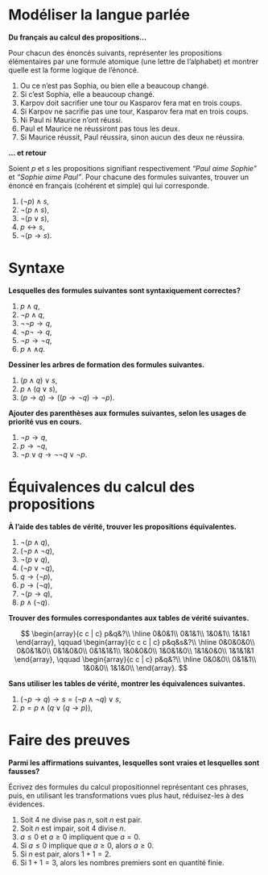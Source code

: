 # Modéliser la langue parlée

**Du français au calcul des propositions…**

Pour chacun des énoncés suivants, représenter les propositions
élémentaires par une formule atomique (une lettre de l’alphabet) et
montrer quelle est la forme logique de l’énoncé.

1.  Ou ce n’est pas Sophia, ou bien elle a beaucoup changé.
2.  Si c’est Sophia, elle a beaucoup changé.
3.  Karpov doit sacrifier une tour ou Kasparov fera mat en trois coups.
4.  Si Karpov ne sacrifie pas une tour, Kasparov fera mat en trois
    coups.
5.  Ni Paul ni Maurice n’ont réussi.
6.  Paul et Maurice ne réussiront pas tous les deux.
7.  Si Maurice réussit, Paul réussira, sinon aucun des deux ne réussira.

**… et retour**

Soient $p$ et $s$ les propositions signifiant respectivement *“Paul aime
Sophie”* et *“Sophie aime Paul”*. Pour chacune des formules suivantes,
trouver un énoncé en français (cohérent et simple) qui lui corresponde.

1.  $(\neg p) \wedge s$,
2.  $\neg(p\wedge s)$,
3.  $\neg(p\vee s)$,
4.  $p \leftrightarrow s$,
5.  $\neg(p \to s)$.

# Syntaxe

**Lesquelles des formules suivantes sont syntaxiquement correctes?**

1.  $p \wedge q$,
2.  $\neg p \wedge q$,
3.  $\neg \neg p \to q$,
4.  $\neg p \neg\to q$,
5.  $\neg p \to\neg q$,
6.  $p \wedge\wedge q$.

**Dessiner les arbres de formation des formules suivantes.**

1.  $(p \wedge q) \vee s$,
2.  $p \wedge (q \vee s)$,
3.  $(p \to q) \to ((p \to \neg q) \to \neg p)$.

**Ajouter des parenthèses aux formules suivantes, selon les usages de
priorité vus en cours.**

1.  $\neg p \to q$,
2.  $p \to \neg q$,
3.  $\neg p\vee q \to \neg\neg q\vee \neg p$.

# Équivalences du calcul des propositions

**À l’aide des tables de vérité, trouver les propositions
équivalentes.**

1.  $\neg(p \wedge q)$,
2.  $(\neg p \wedge \neg q)$,
3.  $\neg(p \vee q)$,
4.  $(\neg p \vee \neg q)$,
5.  $q \to (\neg p)$,
6.  $p \to (\neg q)$,
7.  $\neg (p \to q)$,
8.  $p \wedge (\neg q)$.

**Trouver des formules correspondantes aux tables de vérité suivantes.**

$$
\begin{array}{c c | c}
p&q&?\\
\hline
0&0&1\\
0&1&1\\
1&0&1\\
1&1&1
\end{array},
\qquad
\begin{array}{c c c | c}
p&q&s&?\\
\hline
0&0&0&0\\
0&0&1&0\\
0&1&0&0\\
0&1&1&1\\
1&0&0&0\\
1&0&1&0\\
1&1&0&0\\
1&1&1&1
\end{array},
\qquad
\begin{array}{c c | c}
p&q&?\\
\hline
0&0&0\\
0&1&1\\
1&0&0\\
1&1&0\\
\end{array}.
$$

**Sans utiliser les tables de vérité, montrer les équivalences
suivantes.**

1.  $(\neg p\to q) \to s = (\neg p \wedge \neg q) \vee s$,
2.  $p = p \wedge (q \vee (q \to p))$,

# Faire des preuves

**Parmi les affirmations suivantes, lesquelles sont vraies et lesquelles
sont fausses?**

Écrivez des formules du calcul propositionnel représentant ces phrases,
puis, en utilisant les transformations vues plus haut, réduisez-les à
des évidences.

1.  Soit $4$ ne divise pas $n$, soit $n$ est pair.
2.  Soit $n$ est impair, soit $4$ divise $n$.
3.  $a \le 0$ et $a \ge 0$ impliquent que $a=0$.
4.  Si $a\le 0$ implique que $a\ge 0$, alors $a \ge 0$.
5.  Si $n$ est pair, alors $1+1=2$.
6.  Si $1+1=3$, alors les nombres premiers sont en quantité finie.
